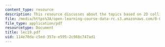 ```yaml
---
content_type: resource
description: This resource discusses about the topics based on 2D collisions.
file: /media/https%3A/open-learning-course-data-rc.s3.amazonaws.com/8-01l-physics-i-classical-mechanics-fall-2005/114e70dac5ed357ee5952c988c747ad1_lec19.pdf
file_type: application/pdf
resourcetype: Document
title: lec19.pdf
uid: 114e70da-c5ed-357e-e595-2c988c747ad1
---
```

